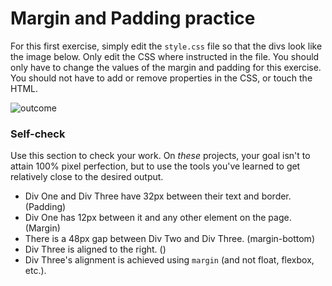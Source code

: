 # Margin and Padding practice

For this first exercise, simply edit the `style.css` file so that the divs look like the image below. Only edit the CSS where instructed in the file.  You should only have to change the values of the margin and padding for this exercise. You should not have to add or remove properties in the CSS, or touch the HTML.

![outcome](./desired-outcome.png)

### Self-check 
Use this section to check your work. On _these_ projects, your goal isn't to attain 100% pixel perfection, but to use the tools you've learned to get relatively close to the desired output.

- Div One and Div Three have 32px between their text and border. (Padding)
- Div One has 12px between it and any other element on the page. (Margin)
- There is a 48px gap between Div Two and Div Three. (margin-bottom)
- Div Three is aligned to the right. ()
- Div Three's alignment is achieved using `margin` (and not float, flexbox, etc.).
